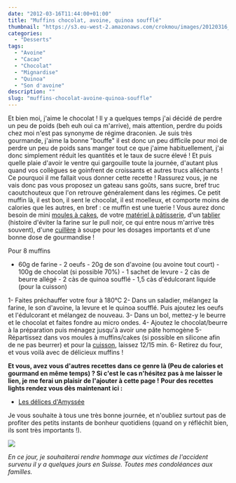 ```yaml
---
date: "2012-03-16T11:44:00+01:00"
title: "Muffins chocolat, avoine, quinoa soufflé"
thumbnail: "https://s3.eu-west-2.amazonaws.com/crokmou/images/20120316_Muffins_Chocolat_Avoine_Quinoa_souffl--_0048.jpg"
categories:
  - "Desserts"
tags:
  - "Avoine"
  - "Cacao"
  - "Chocolat"
  - "Mignardise"
  - "Quinoa"
  - "Son d'avoine"
description: ""
slug: "muffins-chocolat-avoine-quinoa-souffle"
---
```


Et bien moi, j'aime le chocolat ! Il y a quelques temps j'ai décidé de perdre un peu de poids (beh euh oui ca m'arrive), mais attention, perdre du poids chez moi n'est pas synonyme de régime draconien. Je suis très gourmande, j'aime la bonne "bouffe" il est donc un peu difficile pour moi de perdre un peu de poids sans manger tout ce que j'aime habituellement, j'ai donc simplement réduit les quantités et le taux de sucre élevé ! Et puis quelle plaie d'avoir le ventre qui gargouille toute la journée, d'autant plus quand vos collègues se goinfrent de croissants et autres trucs alléchants ! Ce pourquoi il me fallait vous donner cette recette ! Rassurez vous, je ne vais donc pas vous proposez un gateau sans goûts, sans sucre, bref truc caoutchouteux que l'on retrouve généralement dans les régimes. Ce petit muffin là, il est bon, il sent le chocolat, il est moelleux, et comporte moins de calories que les autres, en bref : ce muffin est une tuerie ! Vous aurez donc besoin de mini [moules à cakes](http://www.rueducommerce.fr/index/moule%20a%20cake), de votre [matériel à pâtisserie](http://www.rueducommerce.fr/m/pl/malid:12468605), d'un [tablier](http://www.rueducommerce.fr/m/pl/malid:261) (histoire d'éviter la farine sur le pull noir, ce qui entre nous m'arrive très souvent), d'une [cuillère](http://www.rueducommerce.fr/m/pl/malid:43774626) à soupe pour les dosages importants et d'une bonne dose de gourmandise !

Pour 8 muffins

- 60g de farine - 2 oeufs - 20g de son d'avoine (ou avoine tout court) - 100g de chocolat (si possible 70%) - 1 sachet de levure - 2 càs de beurre allégé - 2 càs de quinoa soufflé - 1,5 càs d'édulcorant liquide (pour la cuisson)

1- Faites préchauffer votre four à 180°C 2- Dans un saladier, mélangez la farine, le son d'avoine, la levure et le quinoa soufflé. Puis ajoutez les oeufs et l'édulcorant et mélangez de nouveau. 3- Dans un bol, mettez-y le beurre et le chocolat et faites fondre au micro ondes. 4- Ajoutez le chocolat/beurre à la préparation puis ménagez jusqu'à avoir une pâte homogène 5- Répartissez dans vos moules à muffins/cakes (si possible en silicone afin de ne pas beurrer) et pour la [cuisson](http://www.rueducommerce.fr/m/pl/malid:24), laissez 12/15 min. 6- Retirez du four, et vous voilà avec de délicieux muffins !

**Et vous, avez vous d'autres recettes dans ce genre là (Peu de calories et gourmand en même temps) ? Si c'est le cas n'hésitez pas à me laisser le lien, je me ferai un plaisir de l'ajouter à cette page !** **Pour des recettes lights rendez vous dès maintenant ici :**

*   [Les délices d'Amyssée](http://lesdelicesdamyssee.blogspot.fr/search/label/Recettes%20light)

Je vous souhaite à tous une très bonne journée, et n'oubliez surtout pas de profiter des petits instants de bonheur quotidiens (quand on y réfléchit bien, ils sont très importants !).

[![](http://4.bp.blogspot.com/-2bLosyMFac4/TxhFg0sR2dI/AAAAAAAABec/Mzg1OnlXUmM/s1600/Signature+copie.jpg)](http://4.bp.blogspot.com/-2bLosyMFac4/TxhFg0sR2dI/AAAAAAAABec/Mzg1OnlXUmM/s1600/Signature+copie.jpg)

_En ce jour, je souhaiterai rendre hommage aux victimes de l'accident survenu il y a quelques jours en Suisse. Toutes mes condoléances aux familles._